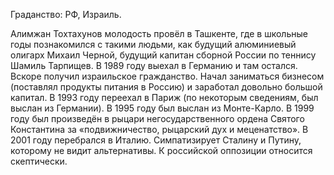 Граданство: РФ, Израиль. 

Алимжан Тохтахунов молодость провёл в Ташкенте, где в школьные годы познакомился с такими людьми, как будущий алюминиевый олигарх Михаил Черной, будущий капитан сборной России по теннису Шамиль Тарпищев. В 1989 году выехал в Германию и там остался. Вскоре получил израильское гражданство. Начал заниматься бизнесом (поставлял продукты питания в Россию) и заработал довольно большой капитал. 
В 1993 году переехал в Париж (по некоторым сведениям, был выслан из Германии). В 1995 году был выслан из Монте-Карло. 
В 1999 году был произведён в рыцари негосударственного ордена Святого Константина за «подвижничество, рыцарский дух и меценатство». В 2001 году перебрался в Италию. 
Симпатизирует Сталину и Путину, которому не видит альтернативы. К российской оппозиции относится скептически.
